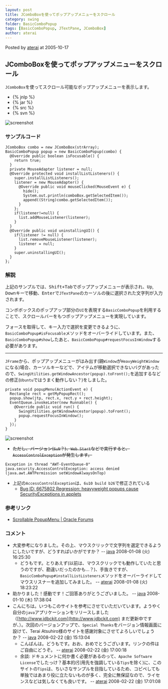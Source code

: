 ```yaml
---
layout: post
title: JComboBoxを使ってポップアップメニューをスクロール
category: swing
folder: BasicComboPopup
tags: [BasicComboPopup, JTextPane, JComboBox]
author: aterai
---
```


Posted by [aterai](http://terai.xrea.jp/aterai.html) at 2005-10-17

## JComboBoxを使ってポップアップメニューをスクロール
`JComboBox`を使ってスクロール可能なポップアップメニューを表示します。

- {% jnlp %}
- {% jar %}
- {% src %}
- {% svn %}

<!-- dummy comment line for breaking list -->

![screenshot](https://lh3.googleusercontent.com/_9Z4BYR88imo/TQTH_tpIbsI/AAAAAAAAASE/DrHgihVbnn0/s800/BasicComboPopup.png)

### サンプルコード
<pre class="prettyprint"><code>JComboBox combo = new JComboBox(strArray);
BasicComboPopup popup = new BasicComboPopup(combo) {
  @Override public boolean isFocusable() {
    return true;
  }
  private MouseAdapter listener = null;
  @Override protected void installListListeners() {
    super.installListListeners();
    listener = new MouseAdapter() {
      @Override public void mouseClicked(MouseEvent e) {
        hide();
        System.out.println(comboBox.getSelectedItem());
        append((String)combo.getSelectedItem());
      }
    };
    if(listener!=null) {
      list.addMouseListener(listener);
    }
  }
  @Override public void uninstallingUI() {
    if(listener != null) {
      list.removeMouseListener(listener);
      listener = null;
    }
    super.uninstallingUI();
  }
};
</code></pre>

### 解説
上記のサンプルでは、<kbd>Shift+Tab</kbd>でポップアップメニューが表示され、<kbd>Up</kbd>, <kbd>Down</kbd>キーで移動、<kbd>Enter</kbd>で`JTextPane`のカーソルの後に選択された文字列が入力されます。

コンボボックスのポップアップ部分の`UI`を表現する`BasicComboPopup`を利用することで、スクロールバーをもつポップアップメニューを実現しています。

フォースを取得して、キー入力で選択を変更できるように、`BasicComboPopup#isFocusable`メソッドをオーバーライドしています。また、`BasicComboPopup#show`したあと、`BasicComboPopup#requestFocusInWindow`する必要があります。

- - - -
`JFrame`から、ポップアップメニューがはみ出す(親`Window`が`HeavyWeightWindow`になる)場合、カーソルキーなどで、アイテムが移動選択できないバグがあったので、`SwingUtilities.getWindowAncestor(popup).toFront();`を追加するなどの修正(`Ubuntu`ではうまく動作しない？)をしました。

<pre class="prettyprint"><code>private void popupMenu(ActionEvent e) {
  Rectangle rect = getMyPopupRect();
  popup.show(jtp, rect.x, rect.y + rect.height);
  EventQueue.invokeLater(new Runnable() {
    @Override public void run() {
      SwingUtilities.getWindowAncestor(popup).toFront();
      popup.requestFocusInWindow();
    }
  });
}
</code></pre>
![screenshot](https://lh3.googleusercontent.com/_9Z4BYR88imo/TQTICNIyr1I/AAAAAAAAASI/CorNUGA0pF8/s800/BasicComboPopup1.png)

- ~~ただし、バージョン(`6uN`？)、`Web Start`などで実行すると、`AccessControlException`が発生します。~~

<!-- dummy comment line for breaking list -->

	Exception in thread "AWT-EventQueue-0" java.security.AccessControlException: access denied (java.awt.AWTPermission setWindowAlwaysOnTop)

- 上記の`AccessControlException`は、`6u10 build b26`で修正されている
    - [Bug ID: 6675802 Regression: heavyweight popups cause SecurityExceptions in applets](http://bugs.sun.com/bugdatabase/view_bug.do?bug_id=6675802)

<!-- dummy comment line for breaking list -->

### 参考リンク
- [Scrollable PopupMenu | Oracle Forums](https://forums.oracle.com/message/5775340)

<!-- dummy comment line for breaking list -->

### コメント
- 大変参考になりました。その上、マウスクリックで文字列を選定できるようにしたいですが、どうすればいかがですか？ -- [java](http://terai.xrea.jp/java.html) 2008-01-08 (火) 16:25:30
    - どうもです。とりあえず(以前は、マウスクリックでも動作していたと思うのですが、勘違いだったのかも…？)、手抜きですが、`BasicComboPopup#installListListeners`メソッドをオーバーライドしてマウスリスナーを追加してみました。 -- [aterai](http://terai.xrea.jp/aterai.html) 2008-01-08 (火) 18:23:22
- 助かりました！感動です！ご回答ありがとうございました。 -- [java](http://terai.xrea.jp/java.html) 2008-01-10 (木) 17:38:04
- こんにちは。いつもこのサイトを参考にさせていただいています。ようやく自分の`java`アプリケーションをリリースしました（[http://www.jdbckit.com](http://www.jdbckit.com)  まだ更新中ですが、）。次回のバージョンアップで、`Special Thanks`をバージョン情報画面に設けて、Terai Atsuhiro様のサイトを感謝対象にさせてよろしいでしょうか？ -- [java](http://terai.xrea.jp/java.html) 2008-02-22 (金) 15:13:04
    - こんばんは。どうもです。おお、おめでとうございます。リンクの件はご自由にどうぞ。 -- [aterai](http://terai.xrea.jp/aterai.html) 2008-02-22 (金) 17:00:18
    - 余談: ドキュメントに何か書く必要があるのって、`Apache Software License`でしたっけ？基本的(引用先を強調している`Tips`を除く)に、このサイトの`Tips`は、ちいさなサンプルを目指しているため、コピペしても単独ではあまり役に立たないものが多く、完全に無保証なので、ライセンスなどは気しなくても良いです。 -- [aterai](http://terai.xrea.jp/aterai.html) 2008-02-22 (金) 17:01:08

<!-- dummy comment line for breaking list -->

